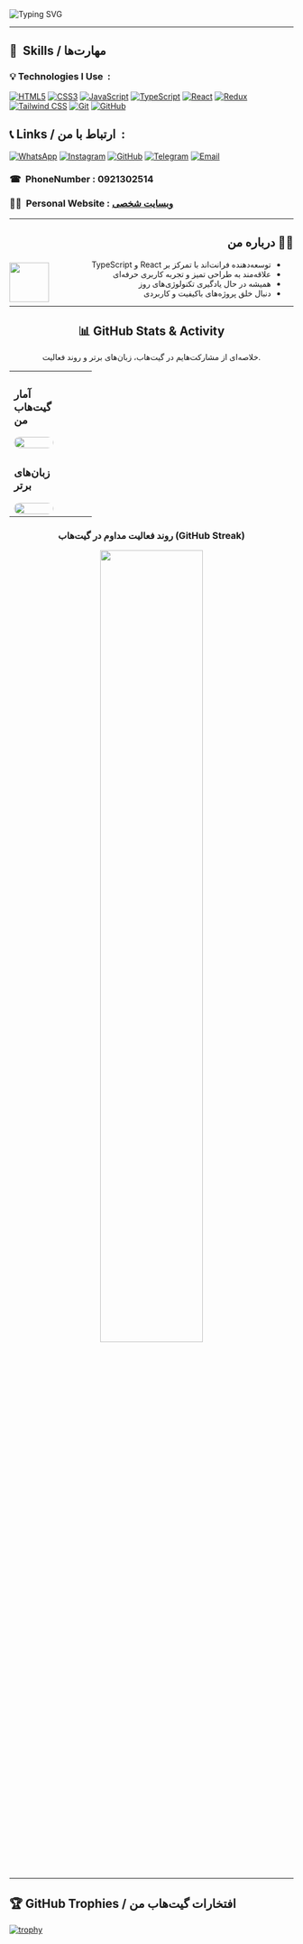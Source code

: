    <img align="center" src="https://readme-typing-svg.herokuapp.com?font=Fira+Code&duration=3000&pause=1000&color=green&center=true&vCenter=true&width=435&lines=Hi🖐+I'm+Arshia+Saberi😎;Front-end+Developer&nbsp🧑‍💻;React+%7C+TypeScript+%7C+Redux+Expert&nbsp👨‍💻" alt="Typing SVG" />
<hr>

## 💼&nbsp; Skills / مهارت‌ها

### 💡 Technologies I Use&nbsp; :

[![HTML5](https://img.shields.io/badge/HTML5-E34F26?style=for-the-badge&logo=html5&logoColor=white)](https://developer.mozilla.org/en-US/docs/Web/Guide/HTML/HTML5)
[![CSS3](https://img.shields.io/badge/CSS3-1572B6?style=for-the-badge&logo=css3&logoColor=white)](https://developer.mozilla.org/en-US/docs/Web/CSS)
[![JavaScript](https://img.shields.io/badge/JavaScript-F7DF1E?style=for-the-badge&logo=javascript&logoColor=black)](https://developer.mozilla.org/en-US/docs/Web/JavaScript)
[![TypeScript](https://img.shields.io/badge/TypeScript-3178C6?style=for-the-badge&logo=typescript&logoColor=white)](https://www.typescriptlang.org/)
[![React](https://img.shields.io/badge/React-61DAFB?style=for-the-badge&logo=react&logoColor=black)](https://reactjs.org/)
[![Redux](https://img.shields.io/badge/Redux-764ABC?style=for-the-badge&logo=redux&logoColor=white)](https://redux.js.org/)
[![Tailwind CSS](https://img.shields.io/badge/Tailwind_CSS-38B2AC?style=for-the-badge&logo=tailwind-css&logoColor=white)](https://tailwindcss.com/)
[![Git](https://img.shields.io/badge/Git-F05032?style=for-the-badge&logo=git&logoColor=white)](https://git-scm.com/)
[![GitHub](https://img.shields.io/badge/GitHub-181717?style=for-the-badge&logo=github&logoColor=white)](https://github.com/)



## 📞&nbsp;Links / ارتباط با من&nbsp; :

[![WhatsApp](https://img.shields.io/badge/WhatsApp-25D366?style=for-the-badge&logo=whatsapp&logoColor=white)](https://wa.me/989213025141)
[![Instagram](https://img.shields.io/badge/Instagram-E4405F?style=for-the-badge&logo=instagram&logoColor=white)](https://instagram.com/arshiasaberi015)
[![GitHub](https://img.shields.io/badge/GitHub-181717?style=for-the-badge&logo=github&logoColor=white)](https://github.com/ArshiaSaberi)
[![Telegram](https://img.shields.io/badge/Telegram-0088CC?style=for-the-badge&logo=telegram&logoColor=white)](https://t.me/ArshiaSaberi015)
[![Email](https://img.shields.io/badge/Email-D14836?style=for-the-badge&logo=gmail&logoColor=white)](mailto:arshiasaberi015@gmail.com)

### ☎&nbsp; PhoneNumber : 0921302514
### 👱‍♂️&nbsp; Personal Website : <a href="https://arshiasaberi.github.io/arshiasaberiproject/" target="_blank">وبسایت شخصی</a>
<hr>







<h2 dir="rtl">👨‍💻 درباره‌ من</h2>

<img src="https://media2.giphy.com/media/v1.Y2lkPTc5MGI3NjExejJxempjamthcWtiaWNrNDNsZzR4cjUyaDM4YXR0ZDA2aWVybmg0NSZlcD12MV9pbnRlcm5hbF9naWZfYnlfaWQmY3Q9Zw/A5yOQJ3X3y0Xyd476S/giphy.gif" width="70" align="left" style="margin-right: 15px; margin-top: 5px;" />

<ul dir="rtl">
  <li>توسعه‌دهنده فرانت‌اند با تمرکز بر React و TypeScript</li>
  <li>علاقه‌مند به طراحی تمیز و تجربه کاربری حرفه‌ای</li>
  <li>همیشه در حال یادگیری تکنولوژی‌های روز</li>
  <li>دنبال خلق پروژه‌های باکیفیت و کاربردی</li>
</ul>













<hr>
<h2 align="center">📊 GitHub Stats & Activity</h2>
<p align="center">خلاصه‌ای از مشارکت‌هایم در گیت‌هاب، زبان‌های برتر و روند فعالیت.</p>




<table width="100%">
  <tr>
    <td width="48%" style="display: flex; flex-direction: column; align-items: center; justify-content: center; vertical-align: middle;">
      <h3>آمار گیت‌هاب من</h3>
      <img src="https://github-readme-stats.vercel.app/api?username=ArshiaSaberi&show_icons=true&theme=gruvbox&border_radius=10" width="100%" style="border-radius:10px; max-width: 400px;" />
    </td>
    <td width="48%" style="display: flex; flex-direction: column; align-items: center; justify-content: center; vertical-align: middle;">
      <h3>زبان‌های برتر</h3>
      <img src="https://github-readme-stats.vercel.app/api/top-langs/?username=ArshiaSaberi&layout=compact&theme=gruvbox" width="100%" style="border-radius:10px; max-width: 400px;" />
    </td>
  </tr>
</table>

<div align="center" style="margin-top: 20px;">
  <h3>روند فعالیت مداوم در گیت‌هاب (GitHub Streak)</h3>
  <img src="https://streak-stats.demolab.com?user=ArshiaSaberi&theme=gruvbox&hide_border=false" width="60%" style="border-radius:10px;" />
</div>

<hr>


## 🏆 GitHub Trophies / افتخارات گیت‌هاب من

[![trophy](https://github-profile-trophy.vercel.app/?username=ArshiaSaberi&theme=onedark)](https://github.com/ArshiaSaberi)
